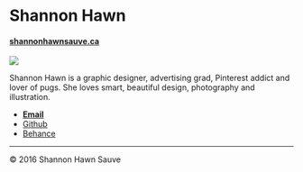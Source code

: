 # Shannon Hawn

#### [shannonhawnsauve.ca](https://shannonhawnsauve.ca)

![](shannon.svg)

Shannon Hawn is a graphic designer, advertising grad, Pinterest addict and lover of pugs.  She loves smart, beautiful design, photography and illustration. 

- **[Email](mailto:shannonhawn@hotmail.com)**
- [Github](https://github.com/shannonhawn)
- [Behance](https://www.behance.net/hawnsauve)

---

© 2016 Shannon Hawn Sauve

